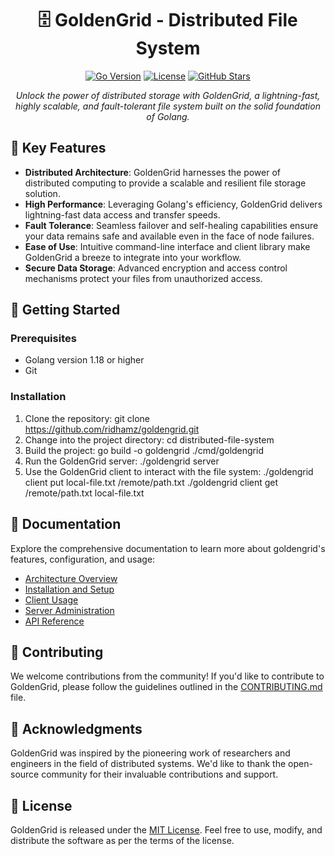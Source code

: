 <h1 align="center">🗄️ GoldenGrid - Distributed File System</h1>

<p align="center">
  <a href="#"><img src="https://img.shields.io/badge/Go-v1.18+-blue.svg" alt="Go Version"></a>
  <a href="#"><img src="https://img.shields.io/github/license/your-username/goldengrid" alt="License"></a>
  <a href="#"><img src="https://img.shields.io/github/stars/your-username/goldengrid?style=social" alt="GitHub Stars"></a>
</p>

<p align="center">
  <i>Unlock the power of distributed storage with GoldenGrid, a lightning-fast, highly scalable, and fault-tolerant file system built on the solid foundation of Golang.</i>
</p>

## 🌟 Key Features

- **Distributed Architecture**: GoldenGrid harnesses the power of distributed computing to provide a scalable and resilient file storage solution.
- **High Performance**: Leveraging Golang's efficiency, GoldenGrid delivers lightning-fast data access and transfer speeds.
- **Fault Tolerance**: Seamless failover and self-healing capabilities ensure your data remains safe and available even in the face of node failures.
- **Ease of Use**: Intuitive command-line interface and client library make GoldenGrid a breeze to integrate into your workflow.
- **Secure Data Storage**: Advanced encryption and access control mechanisms protect your files from unauthorized access.

## 🚀 Getting Started

### Prerequisites

- Golang version 1.18 or higher
- Git

### Installation

1. Clone the repository: git clone https://github.com/ridhamz/goldengrid.git
2. Change into the project directory: cd distributed-file-system
3. Build the project: go build -o goldengrid ./cmd/goldengrid
4. Run the GoldenGrid server: ./goldengrid server
5. Use the GoldenGrid client to interact with the file system: ./goldengrid client put local-file.txt /remote/path.txt
./goldengrid client get /remote/path.txt local-file.txt

## 📖 Documentation

Explore the comprehensive documentation to learn more about goldengrid's features, configuration, and usage:

- [Architecture Overview](docs/architecture.md)
- [Installation and Setup](docs/installation.md)
- [Client Usage](docs/client.md)
- [Server Administration](docs/server.md)
- [API Reference](docs/api.md)

## 🤝 Contributing

We welcome contributions from the community! If you'd like to contribute to GoldenGrid, please follow the guidelines outlined in the [CONTRIBUTING.md](CONTRIBUTING.md) file.

## 🙏 Acknowledgments

GoldenGrid was inspired by the pioneering work of researchers and engineers in the field of distributed systems. We'd like to thank the open-source community for their invaluable contributions and support.

## 📄 License

GoldenGrid is released under the [MIT License](LICENSE). Feel free to use, modify, and distribute the software as per the terms of the license.
   
